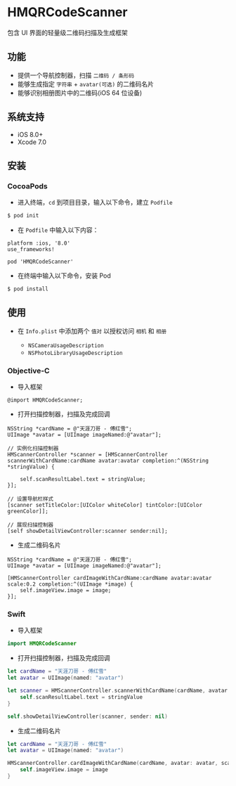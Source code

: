 # HMQRCodeScanner

包含 UI 界面的轻量级二维码扫描及生成框架

## 功能

* 提供一个导航控制器，扫描 `二维码 / 条形码`
* 能够生成指定 `字符串` + `avatar(可选)` 的二维码名片
* 能够识别相册图片中的二维码(iOS 64 位设备)

## 系统支持

* iOS 8.0+
* Xcode 7.0

## 安装

### CocoaPods

* 进入终端，`cd` 到项目目录，输入以下命令，建立 `Podfile`

```bash
$ pod init
```

* 在 `Podfile` 中输入以下内容：

```
platform :ios, '8.0'
use_frameworks!

pod 'HMQRCodeScanner'
```

* 在终端中输入以下命令，安装 Pod

```bash
$ pod install
```

## 使用

* 在 `Info.plist` 中添加两个 `值对` 以授权访问 `相机` 和 `相册`

    * `NSCameraUsageDescription`
    * `NSPhotoLibraryUsageDescription`


### Objective-C

* 导入框架

```objc
@import HMQRCodeScanner;
```

* 打开扫描控制器，扫描及完成回调

```objc
NSString *cardName = @"天涯刀哥 - 傅红雪";
UIImage *avatar = [UIImage imageNamed:@"avatar"];

// 实例化扫描控制器
HMScannerController *scanner = [HMScannerController scannerWithCardName:cardName avatar:avatar completion:^(NSString *stringValue) {

    self.scanResultLabel.text = stringValue;
}];

// 设置导航栏样式
[scanner setTitleColor:[UIColor whiteColor] tintColor:[UIColor greenColor]];

// 展现扫描控制器
[self showDetailViewController:scanner sender:nil];
```

* 生成二维码名片

```objc
NSString *cardName = @"天涯刀哥 - 傅红雪";
UIImage *avatar = [UIImage imageNamed:@"avatar"];

[HMScannerController cardImageWithCardName:cardName avatar:avatar scale:0.2 completion:^(UIImage *image) {
    self.imageView.image = image;
}];
```

### Swift

* 导入框架

```swift
import HMQRCodeScanner
```

* 打开扫描控制器，扫描及完成回调

```swift
let cardName = "天涯刀哥 - 傅红雪"
let avatar = UIImage(named: "avatar")

let scanner = HMScannerController.scannerWithCardName(cardName, avatar: avatar) { (stringValue) -> Void in
    self.scanResultLabel.text = stringValue
}

self.showDetailViewController(scanner, sender: nil)
```

* 生成二维码名片

```swift
let cardName = "天涯刀哥 - 傅红雪"
let avatar = UIImage(named: "avatar")

HMScannerController.cardImageWithCardName(cardName, avatar: avatar, scale: 0.2) { (image) -> Void in
    self.imageView.image = image
}
```

